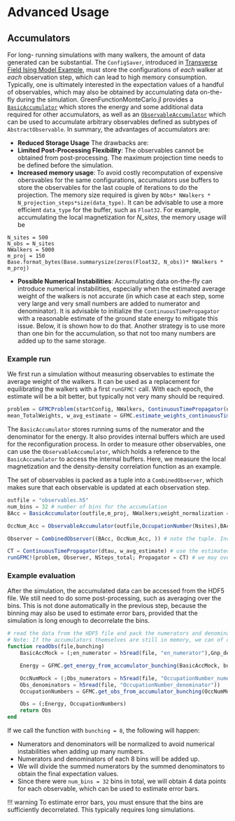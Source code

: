 # Advanced Usage
## Accumulators
For long- running simulations with many walkers, the amount of data generated can be substantial. The `ConfigSaver`, introduced in [Transverse Field Ising Model Example](Example_transverseFieldIsing.md), must store the configurations of *each* walker at *each* observation step, which can lead to high memory consumption. Typically, one is ultimately interested in the expectation values of a handful of observables, which may also be obtained by accumulating data on-the-fly during the simulation.
GreenFunctionMonteCarlo.jl provides a [`BasicAccumulator`](@ref) which stores the energy and some additional data required for other accumulators, as well as an  [`ObservableAccumulator`](@ref) which can be used to accumulate arbitrary observables defined as subtypes of `AbstractObservable`.
 In summary, the advantages of accumulators are:
- **Reduced Storage Usage**
The drawbacks are:
- **Limited Post-Processing Flexibility**: The observables cannot be obtained from post-processing. The maximum projection time needs to be defined before the simulation.
- **Increased memory usage**: To avoid costly recomputation of expensive obersvables for the same configurations, accumulators use buffers to store the observables for the last couple of iterations to do the projection. The memory size required is given by `NObs* NWalkers * N_projection_steps*size(data_type)`. It can be advisable to use a more efficient `data_type` for the buffer, such as `Float32`. For example, accumulating the local magnetization for *N_sites*, the memory usage will be
```@example julia
N_sites = 500
N_obs = N_sites
NWalkers = 5000
m_proj = 150
Base.format_bytes(Base.summarysize(zeros(Float32, N_obs))* NWalkers * m_proj)
```
- **Possible Numerical Instabilities**: Accumulating data on-the-fly can introduce numerical instabilities, especially when the estimated average weight of the walkers is not accurate (in which case at each step, some very large and very small numbers are added to numerator and denominator). It is advisable to initialize the `ContinuousTimePropagator` with a reasonable estimate of the ground state energy to mitigate this issue. Below, it is shown how to do that. Another strategy is to use more than one bin for the accumulation, so that not too many numbers are added up to the same storage.

### Example run
We first run a simulation without measuring observables to estimate the average weight of the walkers. It can be used as a replacement for equilibrating the walkers with a first `runGFMC!` call. With each epoch, the estimate will be a bit better, but typically not very many should be required.
```julia
problem = GFMCProblem(startConfig, NWalkers, ContinuousTimePropagator(dtau); logψ, H, Hilbert)
mean_TotalWeights, w_avg_estimate = GFMC.estimate_weights_continuousTime!(problem;Nepochs=4,Nsamples=400,verbose=true,logger = nothing)
```

The `BasicAccumulator` stores running sums of the numerator and the denominator for the energy. It also provides internal buffers which are used for the reconfiguration process.
In order to measure other observables, one can use the `ObservableAccumulator`, which holds a reference to the `BasicAccumulator` to access the internal buffers. Here, we measure the local magnetization and the density-density correlation function as an example.

The set of observables is packed as a tuple into a `CombinedObserver`, which makes sure that each observable is updated at each observation step.

```julia
outfile = "observables.h5"
num_bins = 32 # number of bins for the accumulation
BAcc = BasicAccumulator(outfile,m_proj, NWalkers;weight_normalization = mean_TotalWeights, num_bins = num_bins , bin_elements = NSteps_total ÷ num_bins)

OccNum_Acc = ObservableAccumulator(outfile,OccupationNumber(Nsites),BAcc, mProj, NWalkers, Threads.nthreads())

Observer = CombinedObserver((BAcc, OccNum_Acc, )) # note the tuple. Include more observable accumulators as needed

CT = ContinuousTimePropagator(dtau, w_avg_estimate) # use the estimated average weight here
runGFMC!(problem, Observer, NSteps_total; Propagator = CT) # we may override the propagator from "problem" by passing a different one as a keyword argument
```

### Example evaluation
After the simulation, the accumulated data can be accessed from the HDF5 file. We still need to do some post-processing, such as averaging over the bins. This is not done automatically in the previous step, because the binning may also be used to estimate error bars, provided that the simulation is long enough to decorrelate the bins.

```julia
# read the data from the HDF5 file and pack the numerators and denominators into tuples that mock the structure of the accumulators.
# Note: If the accumulators themselves are still in memory, we can of course also use them instead.
function readObs(file,bunching)
    BasicAccMock = (;en_numerator = h5read(file, "en_numerator"),Gnp_denominator = h5read(file, "Gnp_denominator"))

    Energy = GFMC.get_energy_from_accumulator_bunching(BasicAccMock, bunching)

    OccNumMock = (;Obs_numerators = h5read(file, "OccupationNumber_numerator"),
    Obs_denominators = h5read(file, "OccupationNumber_denominator"))
    OccupationNumbers = GFMC.get_obs_from_accumulator_bunching(OccNumMock, bunching)

    Obs = (;Energy, OccupationNumbers)
    return Obs
end
```
If we call the function with `bunching = 8`, the following will happen:
- Numerators and denominators will be normalized to avoid numerical instabilities when adding up many numbers.
- Numerators and denominators of each 8 bins will be added up.
- We will divide the summed numerators by the summed denominators to obtain the final expectation values.
- Since there were `num_bins = 32` bins in total, we will obtain 4 data points for each observable, which can be used to estimate error bars.

!!! warning
    To estimate error bars, you must ensure that the bins are sufficiently decorrelated. This typically requires long simulations.

